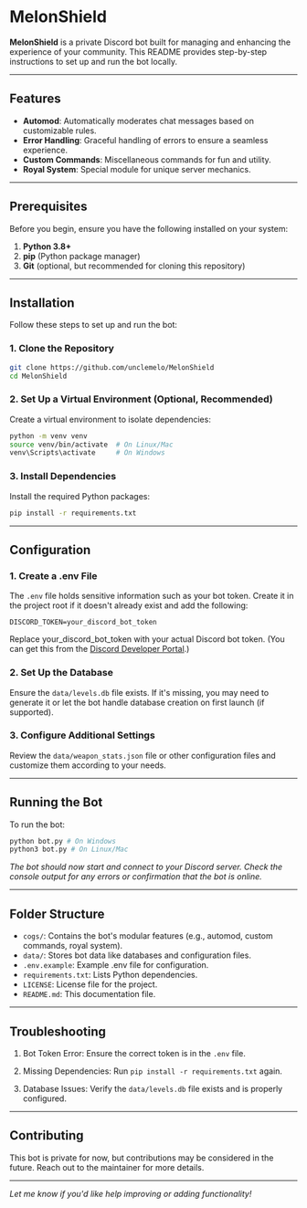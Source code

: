 # MelonShield

**MelonShield** is a private Discord bot built for managing and enhancing the experience of your community. This README provides step-by-step instructions to set up and run the bot locally.

---

## Features

- **Automod**: Automatically moderates chat messages based on customizable rules.
- **Error Handling**: Graceful handling of errors to ensure a seamless experience.
- **Custom Commands**: Miscellaneous commands for fun and utility.
- **Royal System**: Special module for unique server mechanics.

---

## Prerequisites

Before you begin, ensure you have the following installed on your system:

1. **Python 3.8+**
2. **pip** (Python package manager)
3. **Git** (optional, but recommended for cloning this repository)

---

## Installation

Follow these steps to set up and run the bot:

 ### 1. Clone the Repository

```bash
git clone https://github.com/unclemelo/MelonShield
cd MelonShield
```

 ### 2. Set Up a Virtual Environment (Optional, Recommended)

Create a virtual environment to isolate dependencies:

```bash
python -m venv venv
source venv/bin/activate  # On Linux/Mac
venv\Scripts\activate     # On Windows
```

 ### 3. Install Dependencies

Install the required Python packages:

```bash
pip install -r requirements.txt
```

---

## Configuration

 ### 1. Create a .env File

The `.env` file holds sensitive information such as your bot token. Create it in the project root if it doesn't already exist and add the following:

```env
DISCORD_TOKEN=your_discord_bot_token
```

Replace your_discord_bot_token with your actual Discord bot token. (You can get this from the [Discord Developer Portal](https://discord.com/developers/docs/intro).)

### 2. Set Up the Database

Ensure the `data/levels.db` file exists. If it's missing, you may need to generate it or let the bot handle database creation on first launch (if supported).

### 3. Configure Additional Settings

Review the `data/weapon_stats.json` file or other configuration files and customize them according to your needs.

---

## Running the Bot

To run the bot:

```bash
python bot.py # On Windows
python3 bot.py # On Linux/Mac
```

*The bot should now start and connect to your Discord server. Check the console output for any errors or confirmation that the bot is online.*

---

## Folder Structure

- `cogs/`: Contains the bot's modular features (e.g., automod, custom commands, royal system).
- `data/`: Stores bot data like databases and configuration files.
- `.env.example`: Example .env file for configuration.
- `requirements.txt`: Lists Python dependencies.
- `LICENSE`: License file for the project.
- `README.md`: This documentation file.

---

## Troubleshooting

1. Bot Token Error: Ensure the correct token is in the `.env` file.

2. Missing Dependencies: Run `pip install -r requirements.txt` again.

3. Database Issues: Verify the `data/levels.db` file exists and is properly configured.

---

## Contributing

This bot is private for now, but contributions may be considered in the future. Reach out to the maintainer for more details.

---

*Let me know if you'd like help improving or adding functionality!*

